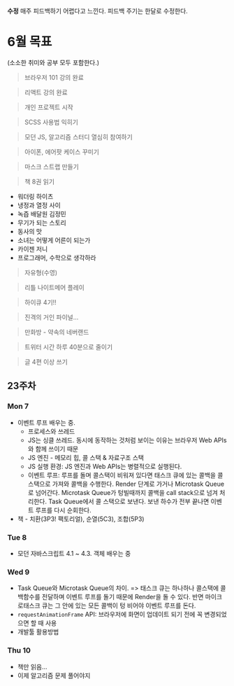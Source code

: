 **수정**
매주 피드백하기 어렵다고 느낀다. 피드백 주기는 한달로 수정한다.

# 6월 목표

(소소한 취미와 공부 모두 포함한다.)

> 브라우저 101 강의 완료

> 리액트 강의 완료

> 개인 프로젝트 시작

> SCSS 사용법 익히기

> 모던 JS, 알고리즘 스터디 열심히 참여하기

> 아이폰, 에어팟 케이스 꾸미기

> 마스크 스트랩 만들기

> 책 8권 읽기

- 워더링 하이츠
- 냉정과 열정 사이
- 녹즙 배달원 김정민
- 무기가 되는 스토리
- 동사의 맛
- 소녀는 어떻게 어른이 되는가
- 카이젠 저니
- 프로그래머, 수학으로 생각하라

> 자유형(수영)

> 리틀 나이트메어 플레이

> 하이큐 4기!!

> 진격의 거인 파이널...

> 만화방 - 약속의 네버랜드

> 트위터 시간 하루 40분으로 줄이기

> 글 4편 이상 쓰기

## 23주차

### Mon 7

- 이벤트 루프 배우는 중.
  - 프로세스와 쓰레드
  - JS는 싱클 쓰레드. 동시에 동작하는 것처럼 보이는 이유는 브라우저 Web APIs와 함께 쓰이기 때문
  - JS 엔진 - 메모리 힙, 콜 스택 & 자료구조 스택
  - JS 실행 환경: JS 엔진과 Web APIs는 병렬적으로 실행된다.
  - 이벤트 루프: 루프를 돌며 콜스택이 비워져 있다면 태스크 큐에 있는 콜백을 콜스택으로 가져와 콜백을 수행한다. Render 단계로 가거나 Microtask Queue로 넘어간다. Microtask Queue가 텅빌때까지 콜백을 call stack으로 넘겨 처리한다. Task Queue에서 콜 스택으로 보낸다. 보낸 하수가 전부 끝나면 이벤트 루프를 다시 순회한다.
- 책 - 치환(3P3! 팩토리얼), 순열(5C3), 조합(5P3)

### Tue 8

- 모던 자바스크립트 4.1 ~ 4.3. 객체 배우는 중

### Wed 9

- Task Queue와 Microtask Queue의 차이. => 태스크 큐는 하나하나 콜스택에 콜백함수를 전달하며 이벤트 루프를 돌기 때문에 Render을 돌 수 있다. 반면 마이크로태스크 큐는 그 안에 있는 모든 콜백이 텅 비어야 이벤트 루프를 돈다.
- `requestAnimationFrame` API: 브라우저에 화면이 업데이트 되기 전에 꼭 변경되었으면 할 때 사용
- 개발툴 활용방법

### Thu 10

- 책만 읽음...
- 이제 알고리즘 문제 풀어야지
